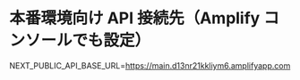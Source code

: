 # 本番環境向け API 接続先（Amplify コンソールでも設定）

NEXT_PUBLIC_API_BASE_URL=https://main.d13nr21kkliym6.amplifyapp.com
